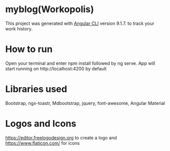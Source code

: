# myblog(Workopolis)

This project was generated with [Angular CLI](https://github.com/angular/angular-cli) version 9.1.7. to track your work history.

# How to run

Open your terminal and enter npm install followed by ng serve. App will start running on http://localhost:4200 by default

# Libraries used

Bootstrap, ngx-toastr, Mdbootstrap, jquery, font-awesome, Angular Material

# Logos and Icons

https://editor.freelogodesign.org to create a logo and https://www.flaticon.com/ for icons
